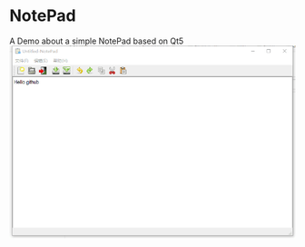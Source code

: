 # NotePad
A Demo about a simple NotePad based on Qt5
![](https://github.com/Tacode/NotePad/raw/master/notePad.png)  

